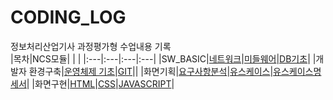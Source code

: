 # CODING_LOG
정보처리산업기사 과정평가형 수업내용 기록 <br>
|목차|NCS모듈| | |
|:---|:---|:---|:---|
|SW_BASIC|[네트워크](./SW_BASIC/네트워크)|[미들웨어](./SW_BASIC/미들웨어)|[DB기초](./SW_BASIC/DB기초)|
|개발자 환경구축|[운영체제 기초](./개발자_환경구축/리눅스)|[GIT](./개발자_환경구축/GIT)||
|화면기획|[요구사항분석](./개발자_환경구축/리눅스)|[유스케이스](./개발자_환경구축/GIT)|[유스케이스명세서](./)|
|화면구현|[HTML](./화면구현/HTML)|[CSS](./화면구현/CSS)|[JAVASCRIPT](./화면구현/JS)|
